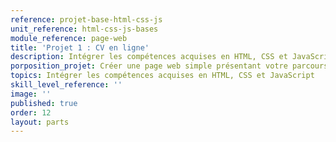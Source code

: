 ```yaml
---
reference: projet-base-html-css-js
unit_reference: html-css-js-bases
module_reference: page-web
title: 'Projet 1 : CV en ligne'
description: Intégrer les compétences acquises en HTML, CSS et JavaScript
porposition_projet: Créer une page web simple présentant votre parcours (CV en ligne)
topics: Intégrer les compétences acquises en HTML, CSS et JavaScript
skill_level_reference: ''
image: ''
published: true
order: 12
layout: parts
---
```

